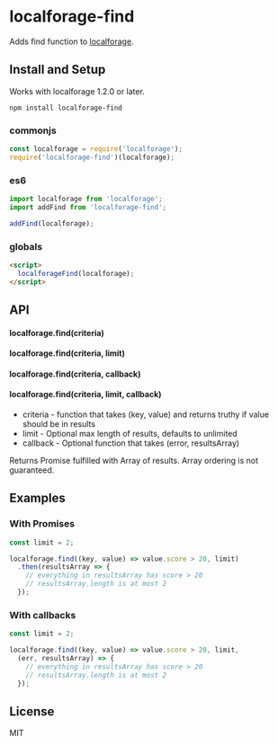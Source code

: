 # localforage-find

Adds find function to [localforage](http://mozilla.github.io/localForage/).

## Install and Setup

Works with localforage 1.2.0 or later.

```
npm install localforage-find
```

### commonjs

```js
const localforage = require('localforage');
require('localforage-find')(localforage);
```

### es6

```js
import localforage from 'localforage';
import addFind from 'localforage-find';

addFind(localforage);
```

### globals

```html
<script>
  localforageFind(localforage);
</script>
```

## API

#### localforage.find(criteria)
#### localforage.find(criteria, limit)
#### localforage.find(criteria, callback)
#### localforage.find(criteria, limit, callback)

- criteria - function that takes (key, value) and returns truthy if value should be in results
- limit - Optional max length of results, defaults to unlimited
- callback - Optional function that takes (error, resultsArray)

Returns Promise fulfilled with Array of results. Array ordering is not guaranteed.

## Examples

### With Promises

```js
const limit = 2;

localforage.find((key, value) => value.score > 20, limit)
  .then(resultsArray => {
    // everything in resultsArray has score > 20
    // resultsArray.length is at most 2
  });
```

### With callbacks

```js
const limit = 2;

localforage.find((key, value) => value.score > 20, limit,
  (err, resultsArray) => {
    // everything in resultsArray has score > 20
    // resultsArray.length is at most 2
  });
```

## License

MIT
